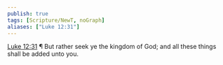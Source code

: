 ```yaml
---
publish: true
tags: [Scripture/NewT, noGraph]
aliases: ["Luke 12:31"]
---
```

[Luke 12:31](https://churchofjesuschrist.org/study/scriptures/nt/luke/12?lang=eng&id=p31#p31) ¶ But rather seek ye the kingdom of God; and all these things shall be added unto you.
